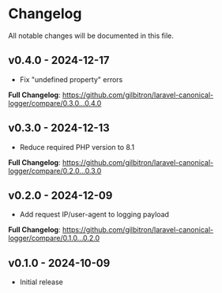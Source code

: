 # Changelog

All notable changes will be documented in this file.

## v0.4.0 - 2024-12-17

* Fix "undefined property" errors

**Full Changelog**: https://github.com/gilbitron/laravel-canonical-logger/compare/0.3.0...0.4.0

## v0.3.0 - 2024-12-13

* Reduce required PHP version to 8.1

**Full Changelog**: https://github.com/gilbitron/laravel-canonical-logger/compare/0.2.0...0.3.0

## v0.2.0 - 2024-12-09

* Add request IP/user-agent to logging payload

**Full Changelog**: https://github.com/gilbitron/laravel-canonical-logger/compare/0.1.0...0.2.0

## v0.1.0 - 2024-10-09

* Initial release
